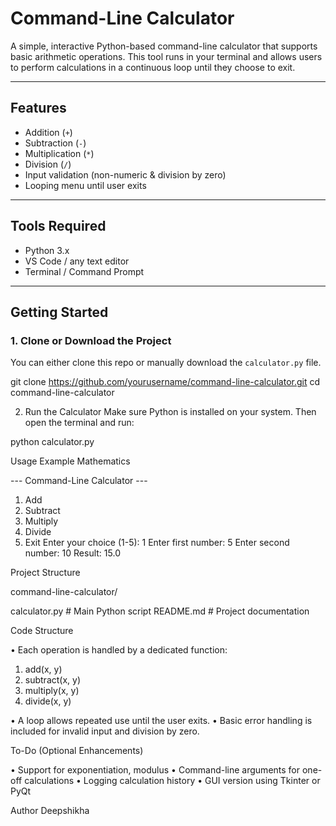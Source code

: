 # Command-Line Calculator

A simple, interactive Python-based command-line calculator that supports basic arithmetic operations. This tool runs in your terminal and allows users to perform calculations in a continuous loop until they choose to exit.

---

## Features

- Addition (`+`)
- Subtraction (`-`)
- Multiplication (`*`)
- Division (`/`)
- Input validation (non-numeric & division by zero)
- Looping menu until user exits

---

## Tools Required

- Python 3.x
- VS Code / any text editor
- Terminal / Command Prompt

---

##  Getting Started

### 1. Clone or Download the Project
You can either clone this repo or manually download the `calculator.py` file.


git clone https://github.com/yourusername/command-line-calculator.git
cd command-line-calculator

2. Run the Calculator
Make sure Python is installed on your system. Then open the terminal and run:


python calculator.py

Usage Example
Mathematics

--- Command-Line Calculator ---
1. Add
2. Subtract
3. Multiply
4. Divide
5. Exit
Enter your choice (1-5): 1
Enter first number: 5
Enter second number: 10
Result: 15.0

Project Structure

command-line-calculator/

calculator.py   # Main Python script
README.md       # Project documentation


 Code Structure

• Each operation is handled by a dedicated function:
1. add(x, y)
2. subtract(x, y)
3. multiply(x, y)
4. divide(x, y)

• A loop allows repeated use until the user exits.
• Basic error handling is included for invalid input and division by zero.

 To-Do (Optional Enhancements)
 
• Support for exponentiation, modulus
• Command-line arguments for one-off calculations
• Logging calculation history
• GUI version using Tkinter or PyQt



Author
Deepshikha
